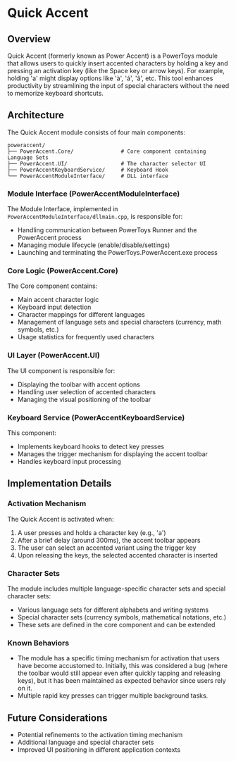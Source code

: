 # Quick Accent

## Overview

Quick Accent (formerly known as Power Accent) is a PowerToys module that allows users to quickly insert accented characters by holding a key and pressing an activation key (like the Space key or arrow keys). For example, holding 'a' might display options like 'à', 'á', 'â', etc. This tool enhances productivity by streamlining the input of special characters without the need to memorize keyboard shortcuts.

## Architecture

The Quick Accent module consists of four main components:

```
poweraccent/
├── PowerAccent.Core/               # Core component containing Language Sets
├── PowerAccent.UI/                 # The character selector UI
├── PowerAccentKeyboardService/     # Keyboard Hook
└── PowerAccentModuleInterface/     # DLL interface
```

### Module Interface (PowerAccentModuleInterface)

The Module Interface, implemented in `PowerAccentModuleInterface/dllmain.cpp`, is responsible for:
- Handling communication between PowerToys Runner and the PowerAccent process
- Managing module lifecycle (enable/disable/settings)
- Launching and terminating the PowerToys.PowerAccent.exe process

### Core Logic (PowerAccent.Core)

The Core component contains:
- Main accent character logic
- Keyboard input detection
- Character mappings for different languages
- Management of language sets and special characters (currency, math symbols, etc.)
- Usage statistics for frequently used characters

### UI Layer (PowerAccent.UI)

The UI component is responsible for:
- Displaying the toolbar with accent options
- Handling user selection of accented characters
- Managing the visual positioning of the toolbar

### Keyboard Service (PowerAccentKeyboardService)

This component:
- Implements keyboard hooks to detect key presses
- Manages the trigger mechanism for displaying the accent toolbar
- Handles keyboard input processing

## Implementation Details

### Activation Mechanism

The Quick Accent is activated when:
1. A user presses and holds a character key (e.g., 'a')
2. After a brief delay (around 300ms), the accent toolbar appears
3. The user can select an accented variant using the trigger key
4. Upon releasing the keys, the selected accented character is inserted

### Character Sets

The module includes multiple language-specific character sets and special character sets:
- Various language sets for different alphabets and writing systems
- Special character sets (currency symbols, mathematical notations, etc.)
- These sets are defined in the core component and can be extended

### Known Behaviors

- The module has a specific timing mechanism for activation that users have become accustomed to. Initially, this was considered a bug (where the toolbar would still appear even after quickly tapping and releasing keys), but it has been maintained as expected behavior since users rely on it.
- Multiple rapid key presses can trigger multiple background tasks.

## Future Considerations

- Potential refinements to the activation timing mechanism
- Additional language and special character sets
- Improved UI positioning in different application contexts
